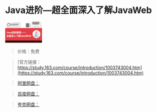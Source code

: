 # Java进阶—超全面深入了解JavaWeb

![img](../../../assets/study163/free/6632475140582206625.jpg)

> 价格：免费

> [官方链接：https://study.163.com/course/introduction/1003743004.htm](https://study.163.com/course/introduction/1003743004.htm)

> [阿里网盘：]()

> [百度网盘：]()

> [夸克网盘：]()
